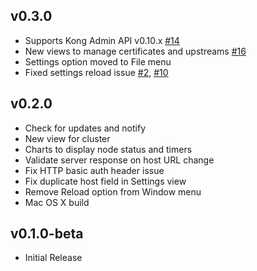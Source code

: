 ## v0.3.0
- Supports Kong Admin API v0.10.x
[#14](https://github.com/ajaysreedhar/kongdash/issues/14)
- New views to manage certificates and upstreams
[#16](https://github.com/ajaysreedhar/kongdash/issues/16)
- Settings option moved to File menu
- Fixed settings reload issue [#2](https://github.com/ajaysreedhar/kongdash/issues/2),
[#10](https://github.com/ajaysreedhar/kongdash/issues/10) 

## v0.2.0

- Check for updates and notify
- New view for cluster
- Charts to display node status and timers
- Validate server response on host URL change
- Fix HTTP basic auth header issue
- Fix duplicate host field in Settings view
- Remove Reload option from Window menu
- Mac OS X build

## v0.1.0-beta

- Initial Release